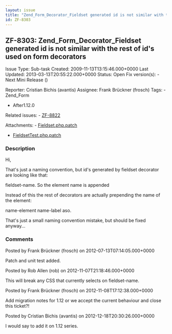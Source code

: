 ```yaml
---
layout: issue
title: "Zend_Form_Decorator_Fieldset generated id is not similar with the rest of id's used on form decorators"
id: ZF-8303
---
```


ZF-8303: Zend\_Form\_Decorator\_Fieldset generated id is not similar with the rest of id's used on form decorators
------------------------------------------------------------------------------------------------------------------

 Issue Type: Sub-task Created: 2009-11-13T13:15:46.000+0000 Last Updated: 2013-03-13T20:55:22.000+0000 Status: Open Fix version(s): - Next Mini Release ()
 
 Reporter:  Cristian Bichis (avantis)  Assignee:  Frank Brückner (frosch)  Tags: - Zend\_Form
- After1.12.0
 
 Related issues: - [ZF-8822](/issues/browse/ZF-8822)
 
 Attachments: - [Fieldset.php.patch](/issues/secure/attachment/15157/Fieldset.php.patch)
- [FieldsetTest.php.patch](/issues/secure/attachment/15158/FieldsetTest.php.patch)
 
### Description

Hi,

That's just a naming convention, but id's generated by fieldset decorator are looking like that:

fieldset-name. So the element name is appended

Instead of this the rest of decorators are actually prepending the name of the element:

name-element name-label aso.

That's just a small naming convention mistake, but should be fixed anyway...

 

 

### Comments

Posted by Frank Brückner (frosch) on 2012-07-13T07:14:05.000+0000

Patch and unit test added.

 

 

Posted by Rob Allen (rob) on 2012-11-07T21:18:46.000+0000

This will break any CSS that currently selects on fieldset-name.

 

 

Posted by Frank Brückner (frosch) on 2012-11-08T17:12:38.000+0000

Add migration notes for 1.12 or we accept the current behaviour and close this ticket?!

 

 

Posted by Cristian Bichis (avantis) on 2012-12-18T20:30:26.000+0000

I would say to add it on 1.12 series.

 

 